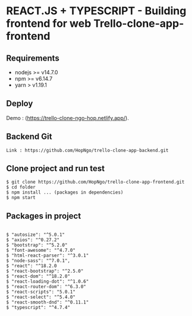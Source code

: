# REACT.JS + TYPESCRIPT - Building frontend for web Trello-clone-app-frontend

## Requirements

* nodejs >= v14.7.0
* npm >= v6.14.7
* yarn > v1.19.1

## Deploy

Demo : (https://trello-clone-ngo-hop.netlify.app/).

## Backend Git

```
Link : https://github.com/HopNgo/trello-clone-app-backend.git

```

## Clone project and run test

```
$ git clone https://github.com/HopNgo/trello-clone-app-frontend.git
$ cd folder
$ npm install ... (packages in dependencies)
$ npm start

```

## Packages in project

```

$ "autosize": "^5.0.1"
$ "axios": "^0.27.2"
$ "bootstrap": "^5.2.0"
$ "font-awesome": "^4.7.0"
$ "html-react-parser": "^3.0.1"
$ "node-sass": "^7.0.1",
$ "react": "^18.2.0
$ "react-bootstrap": "^2.5.0"
$ "react-dom": "^18.2.0"
$ "react-loading-dot": "^1.0.6"
$ "react-router-dom": "^6.3.0"
$ "react-scripts": "5.0.1"
$ "react-select": "^5.4.0"
$ "react-smooth-dnd": "^0.11.1"
$ "typescript": "^4.7.4"

```
